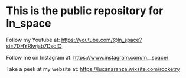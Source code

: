 # This is the public repository for ln_space


Follow my Youtube at: https://youtube.com/@ln_space?si=7DHYRIwjab7DsdIO

Follow me on Instagram at: https://www.instagram.com/ln__space/

Take a peek at my website at: https://lucanaranza.wixsite.com/rocketry

